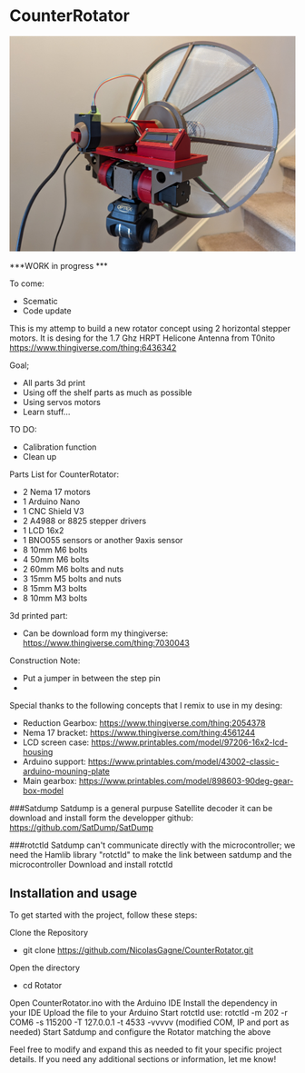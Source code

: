 # CounterRotator

![Alt text](Picture/PXL_20250419_203900165.jpg)


***WORK in progress ***

To come:
- Scematic
- Code update

This is my attemp to build a new rotator concept using 2 horizontal stepper motors.
It is desing for the 1.7 Ghz HRPT Helicone Antenna from T0nito https://www.thingiverse.com/thing:6436342

Goal;
- All parts 3d print
- Using off the shelf parts as much as possible
- Using servos motors
- Learn stuff...


TO DO:
- Calibration function
- Clean up 

Parts List for CounterRotator:
- 2 Nema 17 motors
- 1 Arduino Nano
- 1 CNC Shield V3 
- 2 A4988 or 8825 stepper drivers
- 1 LCD 16x2
- 1 BNO055 sensors or another 9axis sensor 
- 8 10mm M6 bolts
- 4 50mm M6 bolts 
- 2 60mm M6 bolts and nuts
- 3 15mm M5 bolts and nuts
- 8 15mm M3 bolts 
- 8 10mm M3 bolts

3d printed part:
- Can be download form my thingiverse: https://www.thingiverse.com/thing:7030043


Construction Note:
- Put a jumper in between the step pin
- 


Special thanks to the following concepts that I remix to use in my desing:
- Reduction Gearbox: https://www.thingiverse.com/thing:2054378
- Nema 17 bracket: https://www.thingiverse.com/thing:4561244
- LCD screen case: https://www.printables.com/model/97206-16x2-lcd-housing
- Arduino support: https://www.printables.com/model/43002-classic-arduino-mouning-plate
- Main gearbox: https://www.printables.com/model/898603-90deg-gear-box-model
 




###Satdump
Satdump is a general purpuse Satellite decoder it can be download and install form the developper github: https://github.com/SatDump/SatDump

###rotctld
Satdump can't communicate directly with the microcontroller; we need the Hamlib library "rotctld" to make the link between satdump and the microcontroller
Download and install rotctld 

## Installation and usage 
To get started with the project, follow these steps:

Clone the Repository
- git clone https://github.com/NicolasGagne/CounterRotator.git

Open the directory
- cd Rotator 

Open CounterRotator.ino with the Arduino IDE
Install the dependency in your IDE
Upload the file to your Arduino
Start rotctld use: rotctld -m 202 -r COM6 -s 115200 -T 127.0.0.1 -t 4533 -vvvvv (modified COM, IP and port as needed)
Start Satdump and configure the Rotator matching the above



Feel free to modify and expand this as needed to fit your specific project details. 
If you need any additional sections or information, let me know!